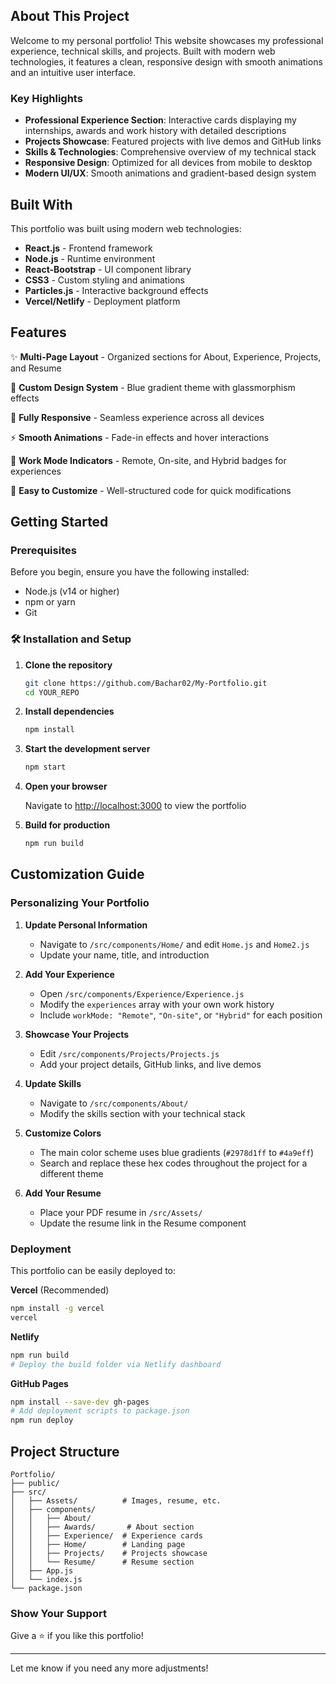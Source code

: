 ## About This Project

Welcome to my personal portfolio! This website showcases my professional experience, technical skills, and projects. Built with modern web technologies, it features a clean, responsive design with smooth animations and an intuitive user interface.

### Key Highlights

* **Professional Experience Section**: Interactive cards displaying my internships, awards and work history with detailed descriptions
* **Projects Showcase**: Featured projects with live demos and GitHub links
* **Skills & Technologies**: Comprehensive overview of my technical stack
* **Responsive Design**: Optimized for all devices from mobile to desktop
* **Modern UI/UX**: Smooth animations and gradient-based design system

## Built With

This portfolio was built using modern web technologies:

* **React.js** - Frontend framework
* **Node.js** - Runtime environment
* **React-Bootstrap** - UI component library
* **CSS3** - Custom styling and animations
* **Particles.js** - Interactive background effects
* **Vercel/Netlify** - Deployment platform

## Features

✨ **Multi-Page Layout** - Organized sections for About, Experience, Projects, and Resume

🎨 **Custom Design System** - Blue gradient theme with glassmorphism effects

📱 **Fully Responsive** - Seamless experience across all devices

⚡ **Smooth Animations** - Fade-in effects and hover interactions

🔄 **Work Mode Indicators** - Remote, On-site, and Hybrid badges for experiences

🎯 **Easy to Customize** - Well-structured code for quick modifications

## Getting Started

### Prerequisites

Before you begin, ensure you have the following installed:

* Node.js (v14 or higher)
* npm or yarn
* Git

### 🛠 Installation and Setup

1. **Clone the repository**

   ```bash
   git clone https://github.com/Bachar02/My-Portfolio.git
   cd YOUR_REPO
   ```

2. **Install dependencies**

   ```bash
   npm install
   ```

3. **Start the development server**

   ```bash
   npm start
   ```

4. **Open your browser**

   Navigate to [http://localhost:3000](http://localhost:3000) to view the portfolio

5. **Build for production**

   ```bash
   npm run build
   ```

## Customization Guide

### Personalizing Your Portfolio

1. **Update Personal Information**

   * Navigate to `/src/components/Home/` and edit `Home.js` and `Home2.js`
   * Update your name, title, and introduction

2. **Add Your Experience**

   * Open `/src/components/Experience/Experience.js`
   * Modify the `experiences` array with your own work history
   * Include `workMode: "Remote"`, `"On-site"`, or `"Hybrid"` for each position

3. **Showcase Your Projects**

   * Edit `/src/components/Projects/Projects.js`
   * Add your project details, GitHub links, and live demos

4. **Update Skills**

   * Navigate to `/src/components/About/`
   * Modify the skills section with your technical stack

5. **Customize Colors**

   * The main color scheme uses blue gradients (`#2978d1ff` to `#4a9eff`)
   * Search and replace these hex codes throughout the project for a different theme

6. **Add Your Resume**

   * Place your PDF resume in `/src/Assets/`
   * Update the resume link in the Resume component

### Deployment

This portfolio can be easily deployed to:

**Vercel** (Recommended)

```bash
npm install -g vercel
vercel
```

**Netlify**

```bash
npm run build
# Deploy the build folder via Netlify dashboard
```

**GitHub Pages**

```bash
npm install --save-dev gh-pages
# Add deployment scripts to package.json
npm run deploy
```

## Project Structure

```
Portfolio/
├── public/
├── src/
│   ├── Assets/          # Images, resume, etc.
│   ├── components/
│   │   ├── About/
│   │   ├── Awards/       # About section
│   │   ├── Experience/  # Experience cards
│   │   ├── Home/        # Landing page
│   │   ├── Projects/    # Projects showcase
│   │   └── Resume/      # Resume section
│   ├── App.js
│   └── index.js
└── package.json
```


### Show Your Support

Give a ⭐ if you like this portfolio!

---

Let me know if you need any more adjustments!
